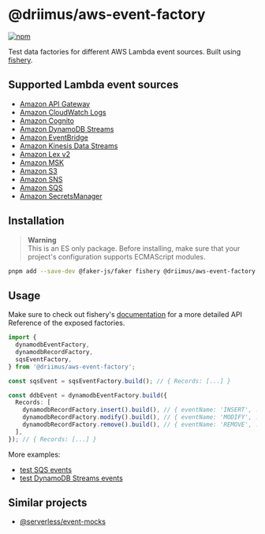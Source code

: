 # @driimus/aws-event-factory

[![npm](https://img.shields.io/npm/v/@driimus/aws-event-factory.svg?style=flat)](https://www.npmjs.com/package/@driimus/aws-event-factory)

Test data factories for different AWS Lambda event sources. Built using [fishery](https://github.com/thoughtbot/fishery).

## Supported Lambda event sources

- [Amazon API Gateway](https://aws.amazon.com/api-gateway/)
- [Amazon CloudWatch Logs](https://docs.aws.amazon.com/AmazonCloudWatch/latest/logs/WhatIsCloudWatchLogs.html)
- [Amazon Cognito](https://docs.aws.amazon.com/cognito/latest/developerguide/cognito-user-identity-pools-working-with-aws-lambda-triggers.html)
- [Amazon DynamoDB Streams](https://docs.aws.amazon.com/amazondynamodb/latest/developerguide/Streams.Lambda.html)
- [Amazon EventBridge](https://aws.amazon.com/eventbridge/)
- [Amazon Kinesis Data Streams](https://aws.amazon.com/kinesis/data-streams/)
- [Amazon Lex v2](https://docs.aws.amazon.com/lexv2/latest/dg/lambda.html)
- [Amazon MSK](https://docs.aws.amazon.com/lambda/latest/dg/with-msk.html)
- [Amazon S3](https://aws.amazon.com/s3/)
- [Amazon SNS](https://aws.amazon.com/sqs/)
- [Amazon SQS](https://aws.amazon.com/sqs/)
- [Amazon SecretsManager](https://docs.aws.amazon.com/secretsmanager/latest/userguide/rotating-secrets-lambda-function-overview.html)

## Installation

> **Warning**\
> This is an ES only package. Before installing, make sure that your project's configuration supports ECMAScript modules.

```sh
pnpm add --save-dev @faker-js/faker fishery @driimus/aws-event-factory
```

## Usage

Make sure to check out fishery's [documentation](https://github.com/thoughtbot/fishery#documentation) for a more detailed API Reference of the exposed factories.

```ts
import {
  dynamodbEventFactory,
  dynamodbRecordFactory,
  sqsEventFactory,
} from '@driimus/aws-event-factory';

const sqsEvent = sqsEventFactory.build(); // { Records: [...] }

const ddbEvent = dynamodbEventFactory.build({
  Records: [
    dynamodbRecordFactory.insert().build(), // { eventName: 'INSERT', ...}
    dynamodbRecordFactory.modify().build(), // { eventName: 'MODIFY', ...}
    dynamodbRecordFactory.remove().build(), // { eventName: 'REMOVE', ...}
  ],
}); // { Records: [...] }
```

More examples:

- [test SQS events](../sqs-permanent-failure-dlq/tests/index.test.ts)
- [test DynamoDB Streams events](../lambda-batch-processor/tests/dynamodb.test.ts)

## Similar projects

- [@serverless/event-mocks](https://github.com/serverless/event-mocks)
